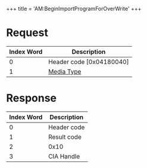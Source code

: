 +++
title = 'AM:BeginImportProgramForOverWrite'
+++

# Request

| Index Word | Description                                            |
|------------|--------------------------------------------------------|
| 0          | Header code \[0x04180040\]                             |
| 1          | [Media Type](Filesystem_services#mediatype "wikilink") |

# Response

| Index Word | Description |
|------------|-------------|
| 0          | Header code |
| 1          | Result code |
| 2          | 0x10        |
| 3          | CIA Handle  |

